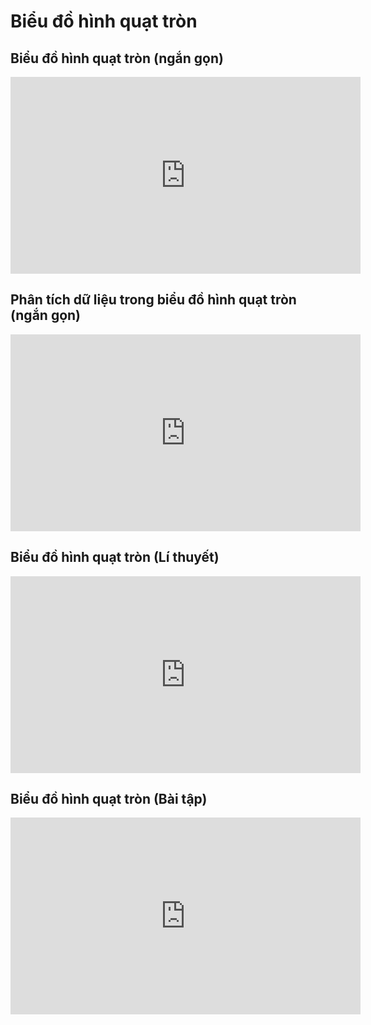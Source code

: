 # Biểu đồ hình quạt tròn
## Biểu đồ hình quạt tròn (ngắn gọn)
<iframe width="560" height="315" src="https://www.youtube.com/embed/WgxUNwNBFuA?si=i5h-sUoDYIDQ0CM1" title="YouTube video player" frameborder="0" allow="accelerometer; autoplay; clipboard-write; encrypted-media; gyroscope; picture-in-picture; web-share" referrerpolicy="strict-origin-when-cross-origin" allowfullscreen></iframe>

## Phân tích dữ liệu trong biểu đồ hình quạt tròn (ngắn gọn)
<iframe width="560" height="315" src="https://www.youtube.com/embed/cOSYQDBxMHI?si=ivox1Fw93OAkmHlS" title="YouTube video player" frameborder="0" allow="accelerometer; autoplay; clipboard-write; encrypted-media; gyroscope; picture-in-picture; web-share" referrerpolicy="strict-origin-when-cross-origin" allowfullscreen></iframe>

## Biểu đồ hình quạt tròn (Lí thuyết)
<iframe width="560" height="315" src="https://www.youtube.com/embed/_KEW1Ob8VY0?si=8HBvXT-10m1qiWeP" title="YouTube video player" frameborder="0" allow="accelerometer; autoplay; clipboard-write; encrypted-media; gyroscope; picture-in-picture; web-share" referrerpolicy="strict-origin-when-cross-origin" allowfullscreen></iframe>

## Biểu đồ hình quạt tròn (Bài tập)
<iframe width="560" height="315" src="https://www.youtube.com/embed/hjtAfwcZ_O4?si=rj_pGek90ipAlsvi" title="YouTube video player" frameborder="0" allow="accelerometer; autoplay; clipboard-write; encrypted-media; gyroscope; picture-in-picture; web-share" referrerpolicy="strict-origin-when-cross-origin" allowfullscreen></iframe>

